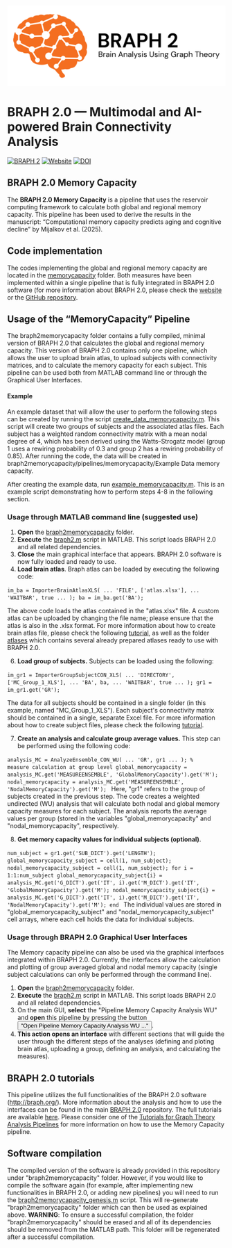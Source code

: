 ![BRAPH 2.0](braph2banner.png)


# BRAPH 2.0 — Multimodal and AI-powered Brain Connectivity Analysis

[![BRAPH 2](https://img.shields.io/twitter/url?label=BRAPH%202&style=social&url=https%3A%2F%2Ftwitter.com%2Fbraph2software)](https://twitter.com/braph2software)
[![Website](https://img.shields.io/website?up_message=braph.org&url=http%3A%2F%2Fbraph.org%2F)](http://braph.org/)
[![DOI](https://img.shields.io/badge/DOI-10.1371%2Fjournal.pone.0178798-blue)](https://doi.org/10.1371/journal.pone.0178798)


## BRAPH 2.0 Memory Capacity
The **BRAPH 2.0 Memory Capacity** is a pipeline that uses the reservoir computing framework to calculate both global and regional memory capacity. This pipeline has been used to derive the results in the manuscript: “Computational memory capacity predicts aging and cognitive decline” by Mijalkov et al. (2025).

## Code implementation
The codes implementing the global and regional memory capacity are located in the [memorycapacity](https://github.com/braph-software/MemoryCapacity/tree/develop/memorycapacity) folder. 
Both measures have been implemented within a single pipeline that is fully integrated in BRAPH 2.0 software (for more information about BRAPH 2.0, please check the [website](http://braph.org/) or the [GitHub repository](https://github.com/braph-software/BRAPH-2).

## Usage of the “MemoryCapacity” Pipeline
The braph2memorycapacity folder contains a fully compiled, minimal version of BRAPH 2.0 that calculates the global and regional memory capacity. This version of BRAPH 2.0 contains only one pipeline, which allows the user to upload brain atlas, to upload subjects with connectivity matrices, and to calculate the memory capacity for each subject. This pipeline can be used both from  MATLAB command line or through the Graphical User Interfaces. 

#### Example
An example dataset that will allow the user to perform the following steps can be created by running the script [create_data_memorycapacity.m](https://github.com/braph-software/MemoryCapacity/blob/develop/memorycapacity/create_data_memorycapacity.m). This script will create two groups of subjects and the associated atlas files. Each subject has a weighted random connectivity matrix with a mean nodal degree of 4, which has been derived using the Watts–Strogatz model (group 1 uses a rewiring probability of 0.3 and group 2 has a rewiring probability of 0.85). After running the code, the data will be created in braph2memorycapacity/pipelines/memorycapacity/Example Data memory capacity.

After creating the example data, run [example_memorycapacity.m](https://github.com/braph-software/MemoryCapacity/blob/develop/braph2memorycapacity/pipelines/memorycapacity/example_memorycapacity.m). This is an example script demonstrating how to perform steps 4-8 in the following section.

### Usage through MATLAB command line (suggested use)
1.	<b>Open</b> the [braph2memorycapacity](https://github.com/braph-software/MemoryCapacity/tree/develop/braph2memorycapacity) folder. 
2.	<b>Execute</b> the [braph2.m](https://github.com/braph-software/MemoryCapacity/blob/develop/braph2memorycapacity/braph2.m) script in MATLAB. This script loads BRAPH 2.0 and all related dependencies. 
3. <b>Close</b> the main graphical interface that appears. BRAPH 2.0 software is now fully loaded and ready to use. 
4. <b>Load brain atlas</b>. Braph atlas can be loaded by executing the following code:
 
<code>im_ba = ImporterBrainAtlasXLS( ...
    'FILE', ['atlas.xlsx'], ...
    'WAITBAR', true ...
    );
ba = im_ba.get('BA'); 
</code>

The above code loads the atlas contained in the "atlas.xlsx" file. A custom atlas can be uploaded by changing the file name; please ensure that the atlas is also in the .xlsx format. For more information about how to create brain atlas file, please check the following [tutorial](https://github.com/braph-software/BRAPH-2/tree/develop/tutorials/general/tut_ba), as well as the folder [atlases](https://github.com/braph-software/BRAPH-2/tree/develop/braph2/atlases) which contains several already prepared atlases ready to use with BRAPH 2.0.

6. <b>Load group of subjects.</b> Subjects can be loaded using the following:

<code>im_gr1 = ImporterGroupSubjectCON_XLS( ...
    'DIRECTORY', ['MC_Group_1_XLS'], ...
    'BA', ba, ...
    'WAITBAR', true ...
    );
gr1 = im_gr1.get('GR');
</code>

The data for all subjects should be contained in a single folder (in this example, named "MC_Group_1_XLS"). Each subject's connectivity matrix should be contained in a single, separate Excel file. For more information about how to create subject files, please check the following [tutorial](https://github.com/braph-software/BRAPH-2/tree/develop/tutorials/general/tut_gr_con).

7. <b>Create an analysis and calculate group average values.</b> This step can be performed using the following code:

<code>analysis_MC = AnalyzeEnsemble_CON_WU( ...
    'GR', gr1 ...
    );
% measure calculation at group level
global_memorycapacity = analysis_MC.get('MEASUREENSEMBLE', 'GlobalMemoryCapacity').get('M');
nodal_memorycapacity = analysis_MC.get('MEASUREENSEMBLE', 'NodalMemoryCapacity').get('M');
</code>
Here, "gr1" refers to the group of subjects created in the previous step. The code creates a weighted undirected (WU) analysis that will calculate both nodal and global memory capacity measures for each subject. The analysis reports the average values per group (stored in the variables "global_memorycapacity" and "nodal_memorycapacity", respectively. 

8. <b>Get memory capacity values for individual subjects (optional)</b>. 

<code>num_subject = gr1.get('SUB_DICT').get('LENGTH');
global_memorycapacity_subject = cell(1, num_subject);
nodal_memorycapacity_subject  = cell(1, num_subject);
for i = 1:1:num_subject
    global_memorycapacity_subject{i} = analysis_MC.get('G_DICT').get('IT', i).get('M_DICT').get('IT', 'GlobalMemoryCapacity').get('M');
    nodal_memorycapacity_subject{i}  = analysis_MC.get('G_DICT').get('IT', i).get('M_DICT').get('IT', 'NodalMemoryCapacity').get('M');
end
</code>
The individual values are stored in "global_memorycapacity_subject" and "nodal_memorycapacity_subject" cell arrays, where each cell holds the data for individual subjects.

### Usage through BRAPH 2.0 Graphical User Interfaces
The Memory capacity pipeline can also be used via the graphical interfaces integrated within BRAPH 2.0. Currently, the interfaces allow the calculation and plotting of group averaged global and nodal memory capacity (single subject calculations can only be performed through the command line). 
1. <b>Open</b> the [braph2memorycapacity](https://github.com/braph-software/MemoryCapacity/tree/develop/braph2memorycapacity) folder. 
2.	<b>Execute</b> the [braph2.m](https://github.com/braph-software/MemoryCapacity/blob/develop/braph2memorycapacity/braph2.m) script in MATLAB. This script loads BRAPH 2.0 and all related dependencies. 
3.	On the main GUI, <b>select</b> the "Pipeline Memory Capacity Analysis WU" and <b>open</b> this pipeline by pressing the button <button>"Open Pipeline Memory Capacity Analysis WU ..."</button>.
4.	<b>This action opens an interface</b> with different sections that will guide the user through the different steps of the analyses (defining and ploting brain atlas, uploading a group, defining an analysis, and calculating the measures).

## BRAPH 2.0 tutorials

This pipeline utilizes the full functionalities of the BRAPH 2.0 software (http://braph.org/). More information about the analysis and how to use the interfaces can be found in the main [BRAPH 2.0](https://github.com/braph-software/BRAPH-2/tree/develop) repository. The full tutorials are available [here](https://github.com/braph-software/BRAPH-2/tree/develop/tutorials). Please consider one of the [Tutorials for Graph Theory Analysis Pipelines](https://github.com/braph-software/BRAPH-2/tree/develop/tutorials/pipelines#single-layer-connectivity-pipelines) for more information on how to use the Memory Capacity pipeline.  

## Software compilation

The compiled version of the software is already provided in this repository under "braph2memorycapacity" folder. However, if you would like to compile the software again (for example, after implementing new functionalities in BRAPH 2.0, or adding new pipelines) you will need to run the [braph2memorycapacity_genesis.m](https://github.com/braph-software/MemoryCapacity/blob/develop/braph2memorycapacity_genesis.m) script. This will re-generate "braph2memorycapacity" folder which can then be used as explained above. **WARNING**: To ensure a successful compilation, the folder "braph2memorycapacity" should be erased and all of its dependencies should be removed from the MATLAB path. This folder will be regenerated after a successful compilation.

